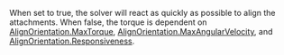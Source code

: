 When set to true, the solver will react as quickly as possible to align the attachments. When false, the torque is dependent on [AlignOrientation.MaxTorque](https://developer.roblox.com/en-us/api-reference/property/AlignOrientation/MaxTorque), [AlignOrientation.MaxAngularVelocity](https://developer.roblox.com/en-us/api-reference/property/AlignOrientation/MaxAngularVelocity), and [AlignOrientation.Responsiveness](https://developer.roblox.com/en-us/api-reference/property/AlignOrientation/Responsiveness).